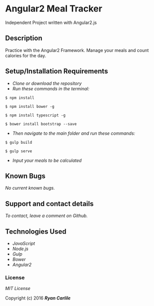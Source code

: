 # Angular2 Meal Tracker
Independent Project written with Angular2.js

## Description

Practice with the Angular2 Framework. Manage your meals and count calories for the day.

## Setup/Installation Requirements

* _Clone or download the repository_
* _Run these commands in the terminal:_
```
$ npm install
```
```
$ npm install bower -g
```
```
$ npm install typescript -g
```
```
$ bower install bootstrap --save
```
* _Then navigate to the main folder and run these commands:_
```
$ gulp build
```
```
$ gulp serve
```
* _Input your meals to be calculated_

## Known Bugs

_No current known bugs._

## Support and contact details

_To contact, leave a comment on Github._

## Technologies Used

* _JavaScript_
* _Node.js_
* _Gulp_
* _Bower_
* _Angular2_

### License

*MIT License*

Copyright (c) 2016 **_Ryan Carlile_**
